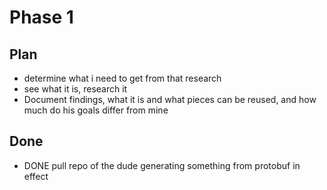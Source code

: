 # Phase 1

## Plan

- determine what i need to get from that research
- see what it is, research it
- Document findings, what it is and what pieces can be reused, and how much
  do his goals differ from mine

## Done

- DONE pull repo of the dude generating something from protobuf in effect
